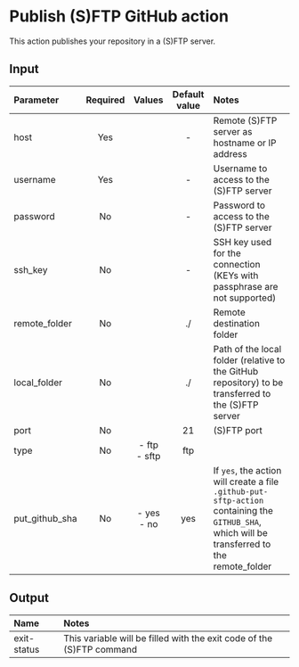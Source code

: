 # Publish (S)FTP GitHub action

This action publishes your repository in a (S)FTP server.

## Input

| Parameter      | Required |      Values       | Default value | Notes                                                        |
| :------------- | :------: | :---------------: | :-----------: | :----------------------------------------------------------- |
| host           |   Yes    |                   |       -       | Remote (S)FTP server as hostname or IP address               |
| username       |   Yes    |                   |       -       | Username to access to the (S)FTP server                      |
| password       |    No    |                   |       -       | Password to access to the (S)FTP server                      |
| ssh_key        |    No    |                   |       -       | SSH key used for the connection (KEYs with passphrase are not supported) |
| remote_folder  |    No    |                   |      ./       | Remote destination folder                                    |
| local_folder   |    No    |                   |      ./       | Path of the local folder (relative to the GitHub repository) to be transferred to the (S)FTP server |
| port           |    No    |                   |      21       | (S)FTP port                                                  |
| type           |    No    | - ftp<br />- sftp |      ftp      |                                                              |
| put_github_sha |    No    |  - yes<br />- no  |      yes      | If `yes`, the action will create a file `.github-put-sftp-action` containing the `GITHUB_SHA`, which will be transferred to the remote_folder |

## Output

| Name        | Notes                                                        |
| :---------- | :----------------------------------------------------------- |
| exit-status | This variable will be filled with the exit code of the (S)FTP command |